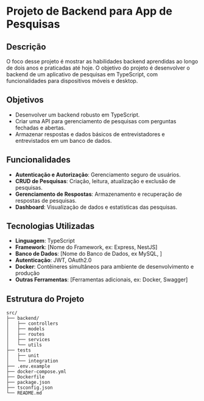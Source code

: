 # Projeto de Backend para App de Pesquisas

## Descrição

O foco desse projeto é mostrar as habilidades backend aprendidas ao longo de dois anos e praticadas até hoje. O objetivo do projeto é desenvolver o backend de um aplicativo de pesquisas em TypeScript, com funcionalidades para dispositivos móveis e desktop.

## Objetivos

- Desenvolver um backend robusto em TypeScript.
- Criar uma API para gerenciamento de pesquisas com perguntas fechadas e abertas.
- Armazenar respostas e dados básicos de entrevistadores e entrevistados em um banco de dados.

## Funcionalidades

- **Autenticação e Autorização**: Gerenciamento seguro de usuários.
- **CRUD de Pesquisas**: Criação, leitura, atualização e exclusão de pesquisas.
- **Gerenciamento de Respostas**: Armazenamento e recuperação de respostas de pesquisas.
- **Dashboard**: Visualização de dados e estatísticas das pesquisas.

## Tecnologias Utilizadas

- **Linguagem**: TypeScript
- **Framework**: [Nome do Framework, ex: Express, NestJS]
- **Banco de Dados**: [Nome do Banco de Dados, ex MySQL, ]
- **Autenticação**: JWT, OAuth2.0
- **Docker**: Contêineres simultâneos para ambiente de desenvolvimento e produção
- **Outras Ferramentas**: [Ferramentas adicionais, ex: Docker, Swagger]

## Estrutura do Projeto

```plaintext
src/
├── backend/
│   ├── controllers
│   ├── models
│   ├── routes
│   ├── services
│   └── utils
├── tests
│   ├── unit
│   └── integration
├── .env.example
├── docker-compose.yml
├── Dockerfile
├── package.json
├── tsconfig.json
└── README.md
